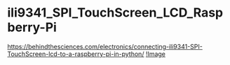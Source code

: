 # ili9341_SPI_TouchScreen_LCD_Raspberry-Pi
https://behindthesciences.com/electronics/connecting-ili9341-SPI-TouchScreen-lcd-to-a-raspberry-pi-in-python/
[!Image](https://github.com/BehindTheSciences/ili9341_SPI_TouchScreen_LCD_Raspberry-Pi/blob/master/ili9341_RPi.jpg)
